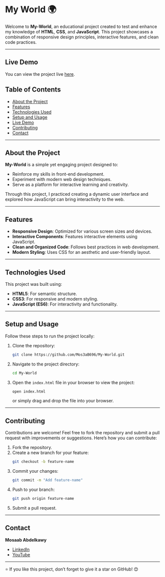 # My World 🌍

Welcome to **My-World**, an educational project created to test and enhance my knowledge of **HTML**, **CSS**, and **JavaScript**. This project showcases a combination of responsive design principles, interactive features, and clean code practices.

---

## Live Demo
You can view the project live [here](https://mos3ab696.github.io/My-World/).

## Table of Contents
- [About the Project](#about-the-project)
- [Features](#features)
- [Technologies Used](#technologies-used)
- [Setup and Usage](#setup-and-usage)
- [Live Demo](#live-demo)
- [Contributing](#contributing)
- [Contact](#contact)

---

## About the Project
**My-World** is a simple yet engaging project designed to:
- Reinforce my skills in front-end development.
- Experiment with modern web design techniques.
- Serve as a platform for interactive learning and creativity.

Through this project, I practiced creating a dynamic user interface and explored how JavaScript can bring interactivity to the web.

---

## Features
- **Responsive Design**: Optimized for various screen sizes and devices.
- **Interactive Components**: Features interactive elements using JavaScript.
- **Clean and Organized Code**: Follows best practices in web development.
- **Modern Styling**: Uses CSS for an aesthetic and user-friendly layout.

---

## Technologies Used
This project was built using:
- **HTML5**: For semantic structure.
- **CSS3**: For responsive and modern styling.
- **JavaScript (ES6)**: For interactivity and functionality.

---

## Setup and Usage
Follow these steps to run the project locally:

1. Clone the repository:
   ```bash
   git clone https://github.com/Mos3aB696/My-World.git
   ```
2. Navigate to the project directory:
   ```bash
   cd My-World
   ```
3. Open the `index.html` file in your browser to view the project:
   ```bash
   open index.html
   ```
   or simply drag and drop the file into your browser.


---

## Contributing
Contributions are welcome! Feel free to fork the repository and submit a pull request with improvements or suggestions. Here’s how you can contribute:
1. Fork the repository.
2. Create a new branch for your feature:
   ```bash
   git checkout -b feature-name
   ```
3. Commit your changes:
   ```bash
   git commit -m "Add feature-name"
   ```
4. Push to your branch:
   ```bash
   git push origin feature-name
   ```
5. Submit a pull request.

---

## Contact

**Mosaab Abdelkawy**
- [LinkedIn](https://www.linkedin.com/in/mosaab-abdelkawy/)
- [YouTube](https://youtube.com/@tapseta696?si=7q1LRJdUoOW2Yamk)

---

⭐ If you like this project, don’t forget to give it a star on GitHub! 😊
